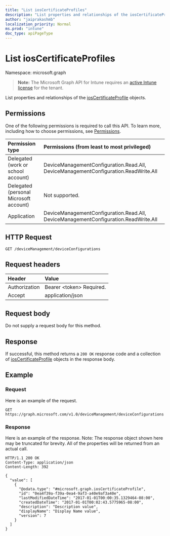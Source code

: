 ```yaml
---
title: "List iosCertificateProfiles"
description: "List properties and relationships of the iosCertificateProfile objects."
author: "jaiprakashmb"
localization_priority: Normal
ms.prod: "intune"
doc_type: apiPageType
---
```


# List iosCertificateProfiles

Namespace: microsoft.graph

> **Note:** The Microsoft Graph API for Intune requires an [active Intune license](https://go.microsoft.com/fwlink/?linkid=839381) for the tenant.

List properties and relationships of the [iosCertificateProfile](../resources/intune-deviceconfig-ioscertificateprofile.md) objects.

## Permissions
One of the following permissions is required to call this API. To learn more, including how to choose permissions, see [Permissions](/graph/permissions-reference).

<!-- { "blockType": "ignored"  } // Note: Removing this line will cause the permissions autogeneration tool to overwrite the table. -->
|Permission type|Permissions (from least to most privileged)|
|:---|:---|
|Delegated (work or school account)|DeviceManagementConfiguration.Read.All, DeviceManagementConfiguration.ReadWrite.All|
|Delegated (personal Microsoft account)|Not supported.|
|Application|DeviceManagementConfiguration.Read.All, DeviceManagementConfiguration.ReadWrite.All|

## HTTP Request
<!-- {
  "blockType": "ignored"
}
-->
``` http
GET /deviceManagement/deviceConfigurations
```

## Request headers
|Header|Value|
|:---|:---|
|Authorization|Bearer &lt;token&gt; Required.|
|Accept|application/json|

## Request body
Do not supply a request body for this method.

## Response
If successful, this method returns a `200 OK` response code and a collection of [iosCertificateProfile](../resources/intune-deviceconfig-ioscertificateprofile.md) objects in the response body.

## Example

### Request
Here is an example of the request.
``` http
GET https://graph.microsoft.com/v1.0/deviceManagement/deviceConfigurations
```

### Response
Here is an example of the response. Note: The response object shown here may be truncated for brevity. All of the properties will be returned from an actual call.
``` http
HTTP/1.1 200 OK
Content-Type: application/json
Content-Length: 392

{
  "value": [
    {
      "@odata.type": "#microsoft.graph.iosCertificateProfile",
      "id": "0ea4f39a-f39a-0ea4-9af3-a40e9af3a40e",
      "lastModifiedDateTime": "2017-01-01T00:00:35.1329464-08:00",
      "createdDateTime": "2017-01-01T00:02:43.5775965-08:00",
      "description": "Description value",
      "displayName": "Display Name value",
      "version": 7
    }
  ]
}
```
